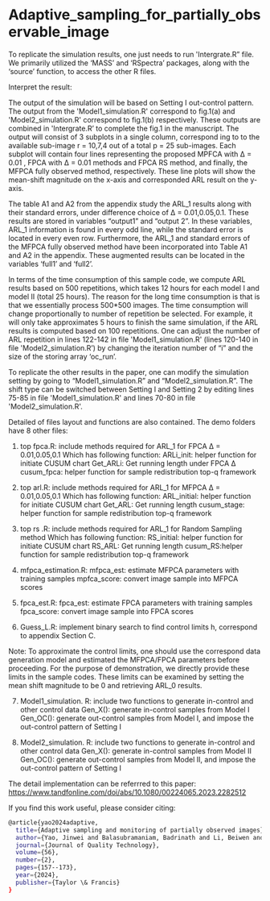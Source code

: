 # Adaptive_sampling_for_partially_observable_image

To replicate the simulation results, one just needs to run 'Intergrate.R” file. We primarily utilized the ‘MASS’ and ‘RSpectra’ packages, along with the ‘source’ function, to access the other R files. 

Interpret the result: 

The output of the simulation will be based on Setting I out-control pattern. The output from the 'Model1_simulation.R' correspond to fig.1(a) and 'Model2_simulation.R' correspond to fig.1(b) respectively. These outputs are combined in 'Intergrate.R’ to complete the fig.1 in the manuscript. The output will consist of 3 subplots in a single column, correspond ing to to the available sub-image r = 10,7,4 out of a total p = 25 sub-images. Each subplot will contain four lines representing the proposed MPFCA with Δ = 0.01 ,  FPCA with Δ = 0.01 methods and FPCA RS method, and finally, the MFPCA fully observed method, respectively. These line plots will show the mean-shift magnitude on the x-axis and corresponded ARL result on the y-axis.

The table A1 and A2 from the appendix study the ARL_1 results along with their standard errors, under difference choice of Δ = 0.01,0.05,0.1. These results are stored in variables “output1” and “output 2”. In these variables, ARL_1 information is found in every odd line, while the standard error is located in every even row. Furthermore, the ARL_1 and standard errors of the MFPCA fully observed method have been incorporated into Table A1 and A2 in the appendix. These augmented results can be located in the variables ‘full1’ and ‘full2’. 

In terms of the time consumption of this sample code, we  compute ARL results based on 500 repetitions, which takes 12 hours for each model I and model II (total 25 hours). The reason for the long time consumption is that is that we essentially process 500*500 images. The time consumption will change proportionally to number of repetition be selected. For example,  it will only take approximates 5 hours to finish the same simulation, if the ARL results is computed based on 100 repetitions. One can adjust the number of ARL repetition in lines 122-142 in file 'Model1_simulation.R' (lines 120-140 in file 'Model2_simulation.R’) by changing the iteration number of “i” and the size of the storing array ‘oc_run’. 

To replicate the other results in the paper, one can modify the simulation setting by going to “Model1_simulation.R” and “Model2_simulation.R”. The shift type can be switched between Setting I and Setting 2 by editing lines 75-85 in file 'Model1_simulation.R' and lines 70-80 in file 'Model2_simulation.R'. 

Detailed of files layout and functions are also contained. The demo folders have 8 other files: 

1. top fpca.R: include methods required for ARL_1 for FPCA Δ = 0.01,0.05,0.1
Which has following function: 
	ARLi_init: helper function for initiate CUSUM chart 
           Get_ARLi: Get running length under FPCA Δ
           cusum_fpca: helper function for sample redistribution top-q framework

2. top arl.R: include methods required for ARL_1 for MFPCA Δ = 0.01,0.05,0.1
Which has following function: 
	ARL_initial: helper function for initiate CUSUM chart 
           Get_ARL: Get running length
           cusum_stage: helper function for sample redistribution top-q framework

3. top rs .R: include methods required for ARL_1 for Random Sampling method 
Which has following function: 
	RS_initial: helper function for initiate CUSUM chart 
           RS_ARL: Get running length
           cusum_RS:helper function for sample redistribution top-q framework

4. mfpca_estimation.R: 
	mfpca_est: estimate MFPCA parameters with training samples 
           mpfca_score: convert image sample into MFPCA scores 

5. fpca_est.R: 
	fpca_est: estimate FPCA parameters with training samples 
           fpca_score: convert image sample into FPCA scores 	

6. Guess_L.R: implement binary search  to find control limits h, correspond to appendix Section C.

Note: To approximate the control limits, one should use the correspond data generation model and estimated the MFPCA/FPCA parameters before proceeding. For the purpose of demonstration, we directly provide these limits in the sample codes. These limits can be examined by setting the mean shift magnitude to be 0 and retrieving ARL_0 results.

7. Model1_simulation. R: include two functions to generate in-control and other control data 
	Gen_X(): generate in-control samples from Model I 
           Gen_OC(): generate out-control samples from Model I, and impose the out-control pattern of Setting I 

8. Model2_simulation. R: include two functions to generate in-control and other control data 
	Gen_X(): generate in-control samples from Model II
        Gen_OC(): generate out-control samples from Model II, and impose the out-control pattern of Setting I 


The detail implementation can be referrred to this paper: https://www.tandfonline.com/doi/abs/10.1080/00224065.2023.2282512 


If you find this work useful, please consider citing:

```bash
@article{yao2024adaptive,
  title={Adaptive sampling and monitoring of partially observed images},
  author={Yao, Jinwei and Balasubramaniam, Badrinath and Li, Beiwen and Kreiger, Eric L and Wang, Chao},
  journal={Journal of Quality Technology},
  volume={56},
  number={2},
  pages={157--173},
  year={2024},
  publisher={Taylor \& Francis}
}
